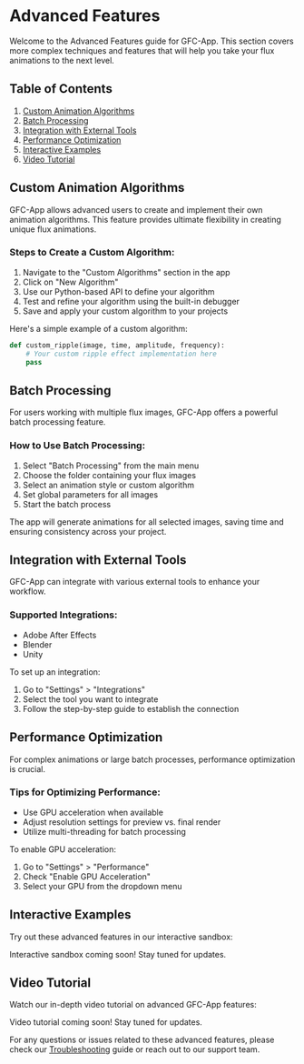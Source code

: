 # Advanced Features

Welcome to the Advanced Features guide for GFC-App. This section covers more complex techniques and features that will help you take your flux animations to the next level.

## Table of Contents

1. [Custom Animation Algorithms](#custom-animation-algorithms)
2. [Batch Processing](#batch-processing)
3. [Integration with External Tools](#integration-with-external-tools)
4. [Performance Optimization](#performance-optimization)
5. [Interactive Examples](#interactive-examples)
6. [Video Tutorial](#video-tutorial)

## Custom Animation Algorithms

GFC-App allows advanced users to create and implement their own animation algorithms. This feature provides ultimate flexibility in creating unique flux animations.

### Steps to Create a Custom Algorithm:

1. Navigate to the "Custom Algorithms" section in the app
2. Click on "New Algorithm"
3. Use our Python-based API to define your algorithm
4. Test and refine your algorithm using the built-in debugger
5. Save and apply your custom algorithm to your projects

Here's a simple example of a custom algorithm:

```python
def custom_ripple(image, time, amplitude, frequency):
    # Your custom ripple effect implementation here
    pass
```

## Batch Processing

For users working with multiple flux images, GFC-App offers a powerful batch processing feature.

### How to Use Batch Processing:

1. Select "Batch Processing" from the main menu
2. Choose the folder containing your flux images
3. Select an animation style or custom algorithm
4. Set global parameters for all images
5. Start the batch process

The app will generate animations for all selected images, saving time and ensuring consistency across your project.

## Integration with External Tools

GFC-App can integrate with various external tools to enhance your workflow.

### Supported Integrations:

- Adobe After Effects
- Blender
- Unity

To set up an integration:

1. Go to "Settings" > "Integrations"
2. Select the tool you want to integrate
3. Follow the step-by-step guide to establish the connection

## Performance Optimization

For complex animations or large batch processes, performance optimization is crucial.

### Tips for Optimizing Performance:

- Use GPU acceleration when available
- Adjust resolution settings for preview vs. final render
- Utilize multi-threading for batch processing

To enable GPU acceleration:

1. Go to "Settings" > "Performance"
2. Check "Enable GPU Acceleration"
3. Select your GPU from the dropdown menu

## Interactive Examples

Try out these advanced features in our interactive sandbox:

<p>Interactive sandbox coming soon! Stay tuned for updates.</p>

## Video Tutorial

Watch our in-depth video tutorial on advanced GFC-App features:

<p>Video tutorial coming soon! Stay tuned for updates.</p>

For any questions or issues related to these advanced features, please check our [Troubleshooting](../Troubleshooting/README.md) guide or reach out to our support team.
